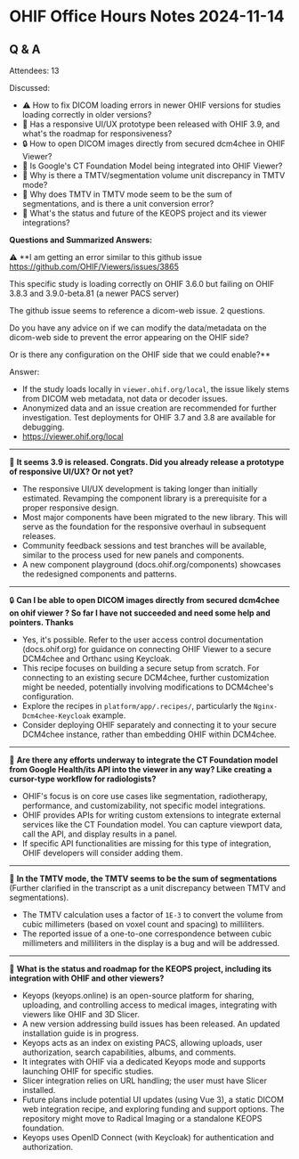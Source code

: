 # OHIF Office Hours Notes 2024-11-14

## Q & A

Attendees: 13

Discussed:
- ⚠️ How to fix DICOM loading errors in newer OHIF versions for studies loading correctly in older versions?
- 📱 Has a responsive UI/UX prototype been released with OHIF 3.9, and what's the roadmap for responsiveness?
- 🔒 How to open DICOM images directly from secured dcm4chee in OHIF Viewer?
- 🤖 Is Google's CT Foundation Model being integrated into OHIF Viewer?
- 🧮 Why is there a TMTV/segmentation volume unit discrepancy in TMTV mode?
- 🤔 Why does TMTV in TMTV mode seem to be the sum of segmentations, and is there a unit conversion error?
- 🔑 What's the status and future of the KEOPS project and its viewer integrations?



**Questions and Summarized Answers:**

⚠️ **I am getting an error similar to this github issue https://github.com/OHIF/Viewers/issues/3865

This specific study is loading correctly on OHIF 3.6.0
but failing on OHIF 3.8.3 and 3.9.0-beta.81 (a newer PACS server)

The github issue seems to reference a dicom-web issue.  2 questions.  

Do you have any advice on if we can modify the data/metadata on the dicom-web side to prevent the error appearing on the OHIF side?   

Or is there any configuration on the OHIF side that we could enable?**

Answer: 
- If the study loads locally in `viewer.ohif.org/local`, the issue likely stems from DICOM web metadata, not data or decoder issues.
-  Anonymized data and an issue creation are recommended for further investigation.  Test deployments for OHIF 3.7 and 3.8 are available for debugging.
- https://viewer.ohif.org/local

---

📱 **It seems 3.9 is released. Congrats. Did you already release a prototype of responsive UI/UX? Or not yet?**

- The responsive UI/UX development is taking longer than initially estimated. Revamping the component library is a prerequisite for a proper responsive design.
- Most major components have been migrated to the new library. This will serve as the foundation for the responsive overhaul in subsequent releases.
- Community feedback sessions and test branches will be available, similar to the process used for new panels and components.
- A new component playground (docs.ohif.org/components) showcases the redesigned components and patterns.


---

🔒 **Can I be able to open DICOM images directly from secured dcm4chee on ohif viewer ? 
So far I have not succeeded and need some help and pointers. Thanks**

- Yes, it's possible. Refer to the user access control documentation (docs.ohif.org) for guidance on connecting OHIF Viewer to a secure DCM4chee and Orthanc using Keycloak.
- This recipe focuses on building a secure setup from scratch.  For connecting to an existing secure DCM4chee, further customization might be needed, potentially involving modifications to DCM4chee's configuration.
- Explore the recipes in `platform/app/.recipes/`, particularly the `Nginx-Dcm4chee-Keycloak` example.
- Consider deploying OHIF separately and connecting it to your secure DCM4chee instance, rather than embedding OHIF within DCM4chee.

---

🤖 **Are there any efforts underway to integrate the CT Foundation model from Google Health/its API into the viewer in any way? Like creating a cursor-type workflow for radiologists?**

- OHIF's focus is on core use cases like segmentation, radiotherapy, performance, and customizability, not specific model integrations.
- OHIF provides APIs for writing custom extensions to integrate external services like the CT Foundation model. You can capture viewport data, call the API, and display results in a panel.
- If specific API functionalities are missing for this type of integration, OHIF developers will consider adding them.

---

🧮 **In the TMTV mode, the TMTV seems to be the sum of segmentations**
(Further clarified in the transcript as a unit discrepancy between TMTV and segmentations).

- The TMTV calculation uses a factor of `1E-3` to convert the volume from cubic millimeters (based on voxel count and spacing) to milliliters.
- The reported issue of a one-to-one correspondence between cubic millimeters and milliliters in the display is a bug and will be addressed.


---


🔑 **What is the status and roadmap for the KEOPS project, including its integration with OHIF and other viewers?**

- Keyops (keyops.online) is an open-source platform for sharing, uploading, and controlling access to medical images, integrating with viewers like OHIF and 3D Slicer.
- A new version addressing build issues has been released. An updated installation guide is in progress.
- Keyops acts as an index on existing PACS, allowing uploads, user authorization, search capabilities, albums, and comments.
- It integrates with OHIF via a dedicated Keyops mode and supports launching OHIF for specific studies.
- Slicer integration relies on URL handling; the user must have Slicer installed.
- Future plans include potential UI updates (using Vue 3), a static DICOM web integration recipe, and exploring funding and support options.  The repository might move to Radical Imaging or a standalone KEOPS foundation.
- Keyops uses OpenID Connect (with Keycloak) for authentication and authorization.




